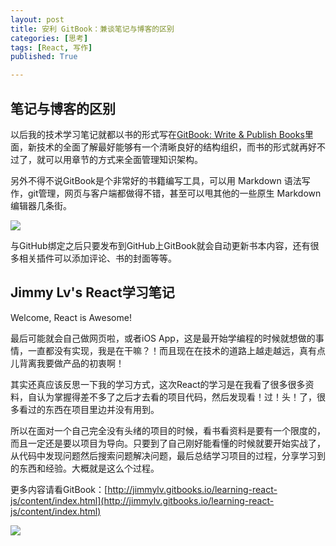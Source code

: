 ```yaml
---
layout: post
title: 安利 GitBook：兼谈笔记与博客的区别
categories: [思考]
tags: [React, 写作]
published: True

---
```


## 笔记与博客的区别

以后我的技术学习笔记就都以书的形式写在[GitBook: Write & Publish Books](http://www.gitbook.com/)里面，新技术的全面了解最好能够有一个清晰良好的结构组织，而书的形式就再好不过了，就可以用章节的方式来全面管理知识架构。

另外不得不说GitBook是个非常好的书籍编写工具，可以用 Markdown 语法写作，git管理，网页与客户端都做得不错，甚至可以甩其他的一些原生 Markdown 编辑器几条街。

![](//o7mw3gkkh.qnssl.com//screen%201.png)

与GitHub绑定之后只要发布到GitHub上GitBook就会自动更新书本内容，还有很多相关插件可以添加评论、书的封面等等。

## Jimmy Lv's React学习笔记

Welcome, React is Awesome!

最后可能就会自己做网页啦，或者iOS App，这是最开始学编程的时候就想做的事情，一直都没有实现，我是在干嘛？！而且现在在技术的道路上越走越远，真有点儿背离我要做产品的初衷啊！

其实还真应该反思一下我的学习方式，这次React的学习是在我看了很多很多资料，自认为掌握得差不多了之后才去看的项目代码，然后发现看！过！头！了，很多看过的东西在项目里边并没有用到。

所以在面对一个自己完全没有头绪的项目的时候，看书看资料是要有一个限度的，而且一定还是要以项目为导向。只要到了自己刚好能看懂的时候就要开始实战了，从代码中发现问题然后搜索问题解决问题，最后总结学习项目的过程，分享学习到的东西和经验。大概就是这么个过程。

更多内容请看GitBook：[http://jimmylv.gitbooks.io/learning-react-js/content/index.html](http://jimmylv.gitbooks.io/learning-react-js/content/index.html)

![](//o7mw3gkkh.qnssl.com//screen%206.png)